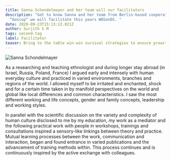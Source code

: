 ```yaml
---
title: Sanna Schondelmayer and her team will our facilitators
description: "Get to know Sanna and her team from Berlin-based cooperative
  “boscop“ wo will facilitate this years WOSonOS. "
date: 2020-09-23T15:13:13.021Z
author: Surjith S M
tags: second-tag
label: Facilitator
teaser: Bring to the table win-win survival strategies to ensure proactive domination.
---
```

![Sanna Schondelmayer](/static/img/sanna-schondelmayer.webp)

As a researching and teaching ethnologist and during longer stay abroad (in Israel, Russia, Poland, France) I argued early and intensely with human everyday culture and practiced in varied environments, branches and regions of the world. I allowed myself to be irritated and enchanted, shock and for a certain time taken in by manifold perspectives on the world and global like local differences and common characteristics. I saw the most different working and life concepts, gender and family concepts, leadership and working styles.

In parallel with the scientific discussion on the variety and complexity of human culture disclosed to me by my education, my work as a mediator and the following practical work with people in workshops, trainings and consultations inspired a sensory-like linkings between theory and practice. Mutual learning processes between the work, communication and interaction, began and found entrance in varied publications and the advancement of training methods within. This process continues and is continuously inspired by the active exchange with colleagues.
